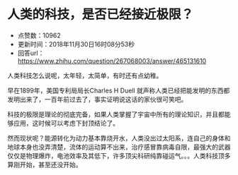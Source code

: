 # 人类的科技，是否已经接近极限？
- 点赞数：10962
- 更新时间：2018年11月30日16时08分53秒
- 回答url：https://www.zhihu.com/question/267068003/answer/465131610
<body>
 <p data-pid="GXZj6u7L">人类科技怎么说呢，太年轻，太简单，有时还有点幼稚。</p>
 <p data-pid="XB6KyJuy">早在1899年，美国专利局局长Charles H Duell 就声称人类已经把能发明的东西都发明出来了，一百年前过去了，事实证明说这话的家伙很可笑吧。</p>
 <p data-pid="873WinyI">科技的极限是理论的彻底完备，如果人类掌握了宇宙中所有的理论知识，并且都能够应用，这时候可以考虑下封顶结论了。</p>
 <p data-pid="vwyE-09F">然而现状呢？能源转化为动力基本靠烧开水，人类没出过太阳系，连自己的身体和地球本身也没弄清楚，流体的运动算不出来，治疗感冒靠病毒自限，最强大的武器仅仅是物理爆炸，电池效率及其低下，许多顶尖科研纯靠碰运气。。。人类科技顶多算刚开始，甚至还没开始。</p>
</body>